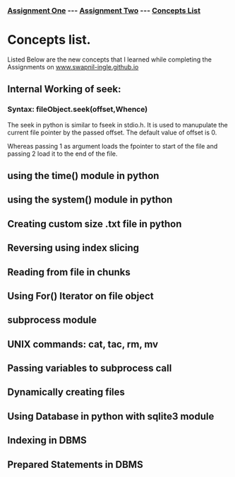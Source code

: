 ### [Assignment One](https://swapnil-ingle.github.io)  ---     [Assignment Two](https://swapnil-ingle.github.io/Ass2) --- [Concepts List](https://swapnil-ingle.github.io/Concepts)


# Concepts list. 

Listed Below are the new concepts that I learned while completing the Assignments on www.swapnil-ingle.github.io

## Internal Working of seek:

### Syntax: fileObject.seek(offset,Whence)

The seek in python is similar to fseek in stdio.h. It is used to manupulate the current file pointer by the passed offset.
The default value of offset is 0. 

Whereas passing 1 as argument loads the fpointer to start of the file and passing 2 load it to the end of the file.

## using the time() module in python

## using the system() module in python 

## Creating custom size .txt file in python

## Reversing using index slicing

## Reading from file in chunks

## Using For() Iterator on file object

## subprocess module

## UNIX commands: cat, tac, rm, mv

## Passing variables to subprocess call

## Dynamically creating files

## Using Database in python with sqlite3 module

## Indexing in DBMS

## Prepared Statements in DBMS

